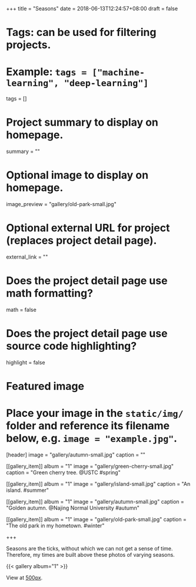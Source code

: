 +++
title = "Seasons"
date = 2018-06-13T12:24:57+08:00
draft = false

# Tags: can be used for filtering projects.
# Example: `tags = ["machine-learning", "deep-learning"]`
tags = []

# Project summary to display on homepage.
summary = ""

# Optional image to display on homepage.
image_preview = "gallery/old-park-small.jpg"

# Optional external URL for project (replaces project detail page).
external_link = ""

# Does the project detail page use math formatting?
math = false

# Does the project detail page use source code highlighting?
highlight = false

# Featured image
# Place your image in the `static/img/` folder and reference its filename below, e.g. `image = "example.jpg"`.
[header]
image = "gallery/autumn-small.jpg"
caption = ""
    
[[gallery_item]]
album = "1"
image = "gallery/green-cherry-small.jpg"
caption = "Green cherry tree. @USTC #spring"
    
[[gallery_item]]
album = "1"
image = "gallery/island-small.jpg"
caption = "An island. #summer"

[[gallery_item]]
album = "1"
image = "gallery/autumn-small.jpg"
caption = "Golden autumn. @Najing Normal University #autumn"
    
[[gallery_item]]
album = "1"
image = "gallery/old-park-small.jpg"
caption = "The old park in my hometown. #winter"

+++

Seasons are the ticks, without which we can not get a sense of time. Therefore, my times are built above these photos of varying seasons.

{{< gallery album="1" >}}

View at [500px](https://500px.com/jyhong836/galleries/seasons).
